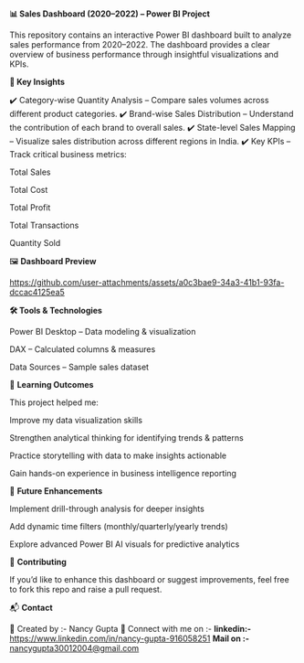 **📊 Sales Dashboard (2020–2022) – Power BI Project**

This repository contains an interactive Power BI dashboard built to analyze sales performance from 2020–2022. The dashboard provides a clear overview of business performance through insightful visualizations and KPIs.

**🔑 Key Insights**

✔️ Category-wise Quantity Analysis – Compare sales volumes across different product categories.
✔️ Brand-wise Sales Distribution – Understand the contribution of each brand to overall sales.
✔️ State-level Sales Mapping – Visualize sales distribution across different regions in India.
✔️ Key KPIs – Track critical business metrics:

Total Sales

Total Cost

Total Profit

Total Transactions

Quantity Sold

🖼️ **Dashboard Preview**

https://github.com/user-attachments/assets/a0c3bae9-34a3-41b1-93fa-dccac4125ea5

**🛠️ Tools & Technologies**

Power BI Desktop – Data modeling & visualization

DAX – Calculated columns & measures

Data Sources – Sample sales dataset

🚀 **Learning Outcomes**

This project helped me:

Improve my data visualization skills

Strengthen analytical thinking for identifying trends & patterns

Practice storytelling with data to make insights actionable

Gain hands-on experience in business intelligence reporting

📌 **Future Enhancements**

Implement drill-through analysis for deeper insights

Add dynamic time filters (monthly/quarterly/yearly trends)

Explore advanced Power BI AI visuals for predictive analytics

🤝 **Contributing**

If you’d like to enhance this dashboard or suggest improvements, feel free to fork this repo and raise a pull request.

📬 **Contact**

💼 Created by :- Nancy Gupta
🔗 Connect with me on :-
**linkedin:-**  https://www.linkedin.com/in/nancy-gupta-916058251
**Mail on :-**  nancygupta30012004@gmail.com


